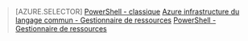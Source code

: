 > [AZURE.SELECTOR] 
[PowerShell - classique](dns-reverse-dns-record-operations-classic-ps.md)
[Azure infrastructure du langage commun - Gestionnaire de ressources](dns-reverse-dns-record-operations-cli.md)
[PowerShell - Gestionnaire de ressources](dns-reverse-dns-record-operations-ps.md)
